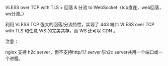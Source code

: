 VLESS over TCP with TLS + 回落 & 分流 to WebSocket（tcp直连，web回落，ws分流。）

利用 VLESS TCP 强大的回落/分流特性，实现了 443 端口 VLESS over TCP with TLS 和任意 WS 的完美共存，而 WS 还可以 CDN 。

注意：

nginx 支持 h2c server，但不支持http/1.1 server与h2c server共用一个端口或一个进程。
